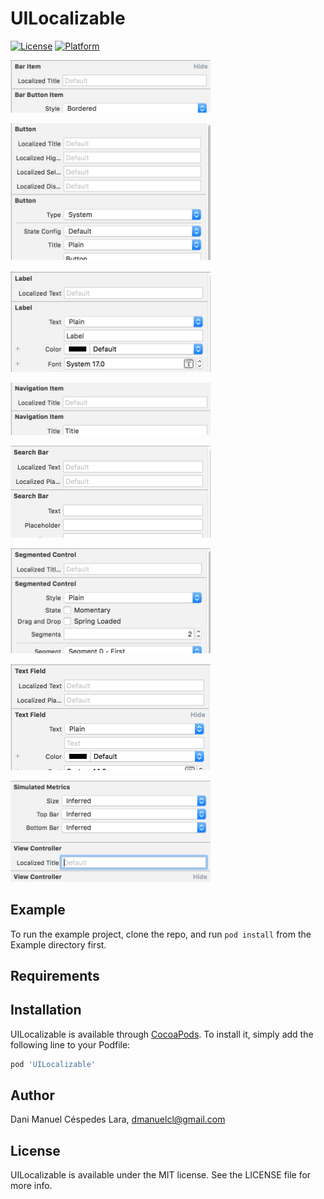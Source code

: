 # UILocalizable

[![License](https://img.shields.io/cocoapods/l/UILocalizable.svg?style=flat)](http://cocoapods.org/pods/UILocalizable)
[![Platform](https://img.shields.io/cocoapods/p/UILocalizable.svg?style=flat)](http://cocoapods.org/pods/UILocalizable)


<img src="Screenshots/bar-item.png" width="320"></img>

<img src="Screenshots/button.png" width="320"></img>

<img src="Screenshots/label.png" width="320"></img>

<img src="Screenshots/navigation-item.png" width="320"></img>

<img src="Screenshots/search-bar.png" width="320"></img>

<img src="Screenshots/segmented-control.png" width="320"></img>

<img src="Screenshots/textfield.png" width="320"></img>

<img src="Screenshots/view-controller.png" width="320"></img>

## Example

To run the example project, clone the repo, and run `pod install` from the Example directory first.

## Requirements

## Installation

UILocalizable is available through [CocoaPods](http://cocoapods.org). To install
it, simply add the following line to your Podfile:

```ruby
pod 'UILocalizable'
```

## Author

Dani Manuel Céspedes Lara, dmanuelcl@gmail.com

## License

UILocalizable is available under the MIT license. See the LICENSE file for more info.

